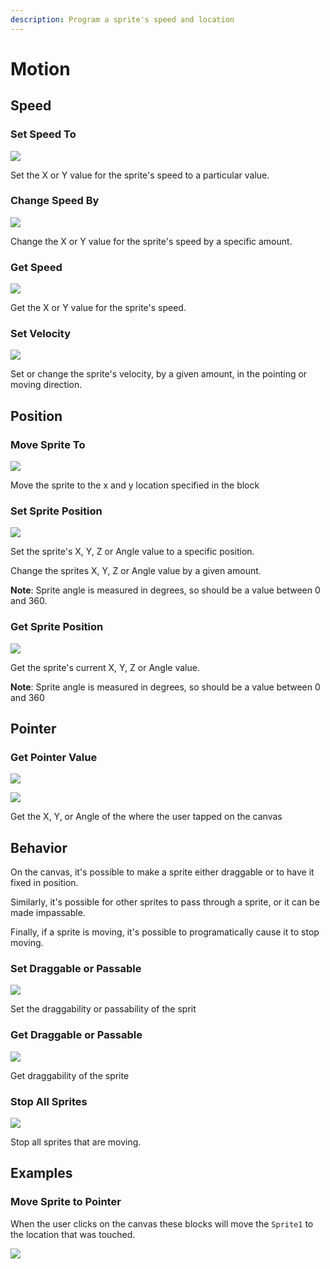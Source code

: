 ```yaml
---
description: Program a sprite's speed and location
---
```


# Motion

## Speed 

### Set Speed To 

![](.gitbook/assets/mov_set_speed_to.png)

Set the X or Y value for the sprite's speed to a particular value.

### Change Speed By 

![](.gitbook/assets/mov_set_speed_to2.png)

Change the X or Y value for the sprite's speed by a specific amount.

### Get Speed 

![](.gitbook/assets/mov_get_speed.png)

Get the X or Y value for the sprite's speed.

### 

### Set Velocity

![](.gitbook/assets/mov_set_speed.png)

Set or change the sprite's velocity, by a given amount, in the pointing or moving direction.

## Position 

### Move Sprite To

![](.gitbook/assets/mov_move_to.png)

Move the sprite to the x and y location specified in the block

### Set Sprite Position

![](.gitbook/assets/mov_set_coord.png)

Set the sprite's X, Y, Z or Angle value to a specific position.

Change the sprites X, Y, Z or Angle value by a given amount.

**Note**: Sprite angle is measured in degrees, so should be a value between 0 and 360. 

### Get Sprite Position

![](.gitbook/assets/mov_get_coord.png)

Get the sprite's current X, Y, Z or Angle value.

**Note**: Sprite angle is measured in degrees, so should be a value between 0 and 360

## Pointer

### Get Pointer Value

![](.gitbook/assets/mov_pointer.png)

![](.gitbook/assets/mov_pointer2.png)

Get the X, Y, or Angle of the where the user tapped on the canvas

## Behavior

On the canvas, it's possible to make a sprite either draggable or to have it fixed in position.

Similarly, it's possible for other sprites to pass through a sprite, or it can be made impassable. 

Finally, if a sprite is moving, it's possible to programatically cause it to stop moving. 

### Set Draggable or Passable 

![](.gitbook/assets/mov_set_draggable.png)

Set the draggability or passability of the sprit

### Get Draggable or Passable

![](.gitbook/assets/mov_get_draggable.png)

Get draggability of the sprite

### Stop All Sprites

![](.gitbook/assets/mov_stop_sprites.png)

Stop all sprites that are moving.

## Examples

### Move Sprite to Pointer

When the user clicks on the canvas these blocks will move the `Sprite1` to the location that was touched. 

![](.gitbook/assets/move_sprite_to.png)

